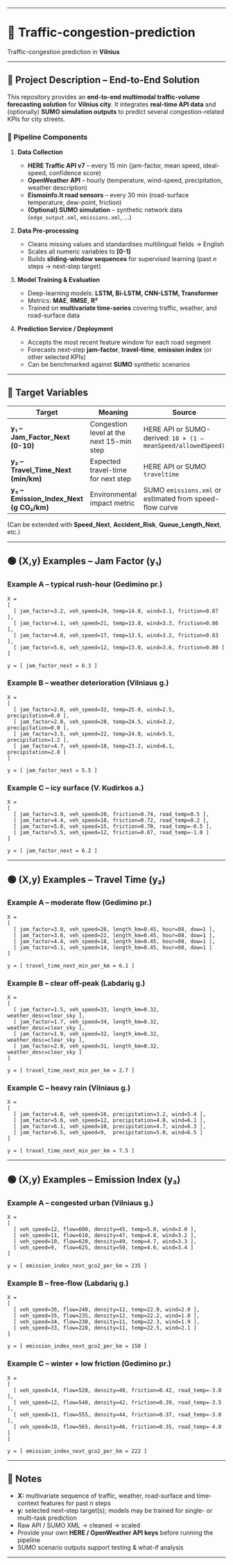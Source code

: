 
---

# 🚦 Traffic-congestion-prediction

Traffic-congestion prediction in **Vilnius**

---

## 📘 Project Description – End-to-End Solution

This repository provides an **end-to-end multimodal traffic-volume forecasting solution** for **Vilnius city**.
It integrates **real-time API data** and (optionally) **SUMO simulation outputs** to predict several congestion-related KPIs for city streets.

### 🔑 Pipeline Components

1. **Data Collection**

   * **HERE Traffic API v7** – every 15 min (jam-factor, mean speed, ideal-speed, confidence score)
   * **OpenWeather API** – hourly (temperature, wind-speed, precipitation, weather description)
   * **Eismoinfo.lt road sensors** – every 30 min (road-surface temperature, dew-point, friction)
   * **(Optional) SUMO simulation** – synthetic network data (`edge_output.xml`, `emissions.xml`, …)

2. **Data Pre-processing**

   * Cleans missing values and standardises multilingual fields → English
   * Scales all numeric variables to **[0-1]**
   * Builds **sliding-window sequences** for supervised learning (past *n* steps → next-step target)

3. **Model Training & Evaluation**

   * Deep-learning models: **LSTM, Bi-LSTM, CNN-LSTM, Transformer**
   * Metrics: **MAE**, **RMSE**, **R²**
   * Trained on **multivariate time-series** covering traffic, weather, and road-surface data

4. **Prediction Service / Deployment**

   * Accepts the most recent feature window for each road segment
   * Forecasts next-step **jam-factor**, **travel-time**, **emission index** (or other selected KPIs)
   * Can be benchmarked against **SUMO** synthetic scenarios
   
---

## 🎯 Target Variables

| Target                                  | Meaning                                  | Source                                                        |
| --------------------------------------- | ---------------------------------------- | ------------------------------------------------------------- |
| **y₁ – Jam_Factor_Next (0-10)**         | Congestion level at the next 15-min step | HERE API or SUMO-derived: `10 × (1 – meanSpeed/allowedSpeed)` |
| **y₂ – Travel_Time_Next (min/km)**      | Expected travel-time for next step       | HERE API or SUMO `traveltime`                                 |
| **y₃ – Emission_Index_Next (g CO₂/km)** | Environmental impact metric              | SUMO `emissions.xml` or estimated from speed-flow curve       |

(Can be extended with **Speed_Next**, **Accident_Risk**, **Queue_Length_Next**, etc.)

---

## 🟢 (X,y) Examples – Jam Factor (**y₁**)

### Example A – typical rush-hour (Gedimino pr.)

```
X =
[
  [ jam_factor=3.2, veh_speed=24, temp=14.0, wind=3.1, friction=0.87 ],
  [ jam_factor=4.1, veh_speed=21, temp=13.8, wind=3.3, friction=0.86 ],
  [ jam_factor=4.8, veh_speed=17, temp=13.5, wind=3.2, friction=0.83 ],
  [ jam_factor=5.6, veh_speed=12, temp=13.0, wind=3.6, friction=0.80 ]
]

y = [ jam_factor_next = 6.3 ]
```

### Example B – weather deterioration (Vilniaus g.)

```
X =
[
  [ jam_factor=2.0, veh_speed=32, temp=25.0, wind=2.5, precipitation=0.0 ],
  [ jam_factor=2.8, veh_speed=28, temp=24.5, wind=3.2, precipitation=0.0 ],
  [ jam_factor=3.5, veh_speed=22, temp=24.0, wind=5.5, precipitation=1.2 ],
  [ jam_factor=4.7, veh_speed=18, temp=23.2, wind=6.1, precipitation=2.8 ]
]

y = [ jam_factor_next = 5.5 ]
```

### Example C – icy surface (V. Kudirkos a.)

```
X =
[
  [ jam_factor=3.9, veh_speed=20, friction=0.74, road_temp=0.5 ],
  [ jam_factor=4.4, veh_speed=18, friction=0.72, road_temp=0.2 ],
  [ jam_factor=5.0, veh_speed=15, friction=0.70, road_temp=-0.5 ],
  [ jam_factor=5.5, veh_speed=12, friction=0.67, road_temp=-1.0 ]
]

y = [ jam_factor_next = 6.2 ]
```

---

## 🟢 (X,y) Examples – Travel Time (**y₂**)

### Example A – moderate flow (Gedimino pr.)

```
X =
[
  [ jam_factor=3.0, veh_speed=26, length_km=0.45, hour=08, dow=1 ],
  [ jam_factor=3.6, veh_speed=22, length_km=0.45, hour=08, dow=1 ],
  [ jam_factor=4.4, veh_speed=18, length_km=0.45, hour=08, dow=1 ],
  [ jam_factor=5.1, veh_speed=14, length_km=0.45, hour=08, dow=1 ]
]

y = [ travel_time_next_min_per_km = 6.1 ]
```

### Example B – clear off-peak (Labdarių g.)

```
X =
[
  [ jam_factor=1.5, veh_speed=33, length_km=0.32, weather_desc=clear_sky ],
  [ jam_factor=1.7, veh_speed=34, length_km=0.32, weather_desc=clear_sky ],
  [ jam_factor=1.9, veh_speed=32, length_km=0.32, weather_desc=clear_sky ],
  [ jam_factor=2.0, veh_speed=31, length_km=0.32, weather_desc=clear_sky ]
]

y = [ travel_time_next_min_per_km = 2.7 ]
```

### Example C – heavy rain (Vilniaus g.)

```
X =
[
  [ jam_factor=4.8, veh_speed=16, precipitation=3.2, wind=5.4 ],
  [ jam_factor=5.6, veh_speed=12, precipitation=4.0, wind=6.1 ],
  [ jam_factor=6.1, veh_speed=10, precipitation=4.7, wind=6.3 ],
  [ jam_factor=6.5, veh_speed=9,  precipitation=5.0, wind=6.5 ]
]

y = [ travel_time_next_min_per_km = 7.5 ]
```

---

## 🟢 (X,y) Examples – Emission Index (**y₃**)

### Example A – congested urban (Vilniaus g.)

```
X =
[
  [ veh_speed=12, flow=600, density=45, temp=5.0, wind=3.0 ],
  [ veh_speed=11, flow=610, density=47, temp=4.8, wind=3.2 ],
  [ veh_speed=10, flow=620, density=49, temp=4.7, wind=3.3 ],
  [ veh_speed=9,  flow=625, density=50, temp=4.6, wind=3.4 ]
]

y = [ emission_index_next_gco2_per_km = 235 ]
```

### Example B – free-flow (Labdarių g.)

```
X =
[
  [ veh_speed=36, flow=240, density=12, temp=22.0, wind=2.0 ],
  [ veh_speed=35, flow=235, density=12, temp=22.2, wind=1.8 ],
  [ veh_speed=34, flow=230, density=11, temp=22.3, wind=1.9 ],
  [ veh_speed=33, flow=228, density=11, temp=22.5, wind=2.1 ]
]

y = [ emission_index_next_gco2_per_km = 150 ]
```

### Example C – winter + low friction (Gedimino pr.)

```
X =
[
  [ veh_speed=14, flow=520, density=40, friction=0.42, road_temp=-3.0 ],
  [ veh_speed=12, flow=540, density=42, friction=0.39, road_temp=-3.5 ],
  [ veh_speed=11, flow=555, density=44, friction=0.37, road_temp=-3.8 ],
  [ veh_speed=10, flow=565, density=46, friction=0.35, road_temp=-4.0 ]
]

y = [ emission_index_next_gco2_per_km = 222 ]
```

---

## 📝 Notes

* **X:** multivariate sequence of traffic, weather, road-surface and time-context features for past *n* steps
* **y:** selected next-step target(s); models may be trained for single- or multi-task prediction
* Raw API / SUMO XML → cleaned → scaled
* Provide your own **HERE / OpenWeather API keys** before running the pipeline
* SUMO scenario outputs support testing & what-if analysis

---

